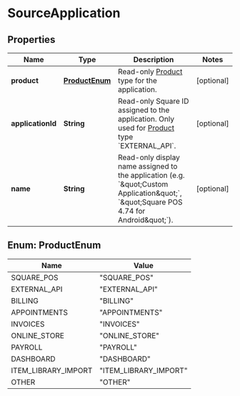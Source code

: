 
# SourceApplication

## Properties
Name | Type | Description | Notes
------------ | ------------- | ------------- | -------------
**product** | [**ProductEnum**](#ProductEnum) | Read-only [Product](#type-product) type for the application. |  [optional]
**applicationId** | **String** | Read-only Square ID assigned to the application. Only used for [Product](#type-product) type &#x60;EXTERNAL_API&#x60;. |  [optional]
**name** | **String** | Read-only display name assigned to the application (e.g. &#x60;\&quot;Custom Application\&quot;&#x60;, &#x60;\&quot;Square POS 4.74 for Android\&quot;&#x60;). |  [optional]


<a name="ProductEnum"></a>
## Enum: ProductEnum
Name | Value
---- | -----
SQUARE_POS | &quot;SQUARE_POS&quot;
EXTERNAL_API | &quot;EXTERNAL_API&quot;
BILLING | &quot;BILLING&quot;
APPOINTMENTS | &quot;APPOINTMENTS&quot;
INVOICES | &quot;INVOICES&quot;
ONLINE_STORE | &quot;ONLINE_STORE&quot;
PAYROLL | &quot;PAYROLL&quot;
DASHBOARD | &quot;DASHBOARD&quot;
ITEM_LIBRARY_IMPORT | &quot;ITEM_LIBRARY_IMPORT&quot;
OTHER | &quot;OTHER&quot;



